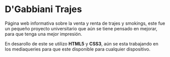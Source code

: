 # D'Gabbiani Trajes

Página web informativa sobre la venta y renta de trajes y smokings, este fue un pequeño proyecto universitario que aún se tiene pensado en mejorar, para que tenga una mejor impresión.

En desarollo de este se utilizo **HTML5** y **CSS3**, aún se esta trabajando en los mediaqueries para que este disponible para cualquier dispositivo.

